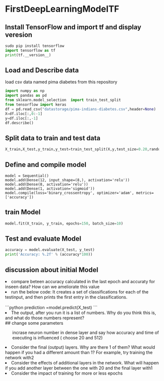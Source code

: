 # FirstDeepLearningModelTF
## Install TensorFlow and import tf and display veresion
```python
sudo pip install tensorflow
import tensorflow as tf
print(tf.__version__)
```
## Load and Describe data 
load csv data named pima diabetes from this repository
```python
import numpy as np
import pandas as pd
from sklearn.model_selection  import train_test_split
from tensorflow import keras
df = pd.read_csv("datastorage/pima-indians-diabetes.csv",header=None)
X=df.iloc[:,0:-1]
y=df.iloc[:,-1]
df.describe()
```
## Split data to train and test data
```python
X_train,X_test,y_train,y_test=train_test_split(X,y,test_size=0.20,random_state=42,stratify=y)
```
## Define and compile model
```python<br>
model = Sequential()
model.add(Dense(12, input_shape=(8,), activation='relu'))
model.add(Dense(8, activation='relu'))
model.add(Dense(1, activation='sigmoid'))
model.compile(loss='binary_crossentropy', optimizer='adam', metrics=['accuracy'])
```
## train Model
```python
model.fit(X_train, y_train, epochs=150, batch_size=10)
```
## Test and evaluate Model
```python
accuracy = model.evaluate(X_test, y_test)
print('Accuracy: %.2f' % (accuracy*100))
```
## discussion about initial Model 
<li>compare beteen accuracy calculated in the last epoch and accuraty for inseen data? How can we ameliorate this value</li>
<li>run the below code: It creates a set of classifications for each of the testinput, and then prints the first entry in the classifications.</li> </br>
```python
prediction =model.predict(X_test)
```
<li> The output, after you run it is a list of numbers. Why do you think this is, and what do those numbers represent? </li>
## change some parameters 
<ol> incrase neuron number in dense layer and say how accuracy and time of executing is influenced ( choose 20 and 512) </ol>

<li>Consider the final (output) layers. Why are there 1 of them? What would happen if you had a different amount than 1? For example, try training the network with2</li>
<li>Consider the effects of additional layers in the network. What will happen if you add another layer between the one with 20 and the final layer with1 </li>
<li>Consider the impact of training for more or less epochs</li>
 
